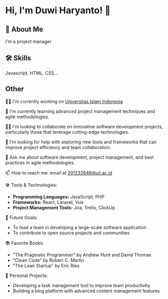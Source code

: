 
# Hi, I'm Duwi Haryanto! 👋


## 🚀 About Me
I'm a project manager


## 🛠 Skills
Javascript, HTML, CSS...

## Other

👩‍💻 I'm currently working on [Universitas Islam Indonesia](https://www.uii.ac.id/)

🧠 I'm currently learning advanced project management techniques and agile methodologies.

👯‍♀️ I'm looking to collaborate on innovative software development projects, particularly those that leverage cutting-edge technologies.

🤔 I'm looking for help with exploring new tools and frameworks that can improve project efficiency and team collaboration.

💬 Ask me about software development, project management, and best practices in agile methodologies.

📫 How to reach me: email at 201232646@uii.ac.id

🛠 Tools & Technologies: 
- **Programming Languages:** JavaScript, PHP
- **Frameworks:** React, Laravel, Vue
- **Project Management Tools:** Jira, Trello, ClickUp

🔭 Future Goals:
- To lead a team in developing a large-scale software application
- To contribute to open source projects and communities

📚 Favorite Books:
- "The Pragmatic Programmer" by Andrew Hunt and David Thomas
- "Clean Code" by Robert C. Martin
- "The Lean Startup" by Eric Ries

🎯 Personal Projects:
- Developing a task management tool to improve team productivity
- Building a blog platform with advanced content management features
